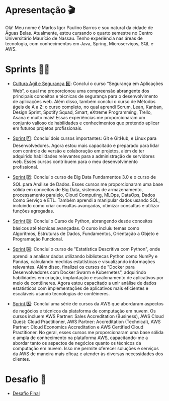 # Apresentação 🎬

Olá! Meu nome é Marlos Igor Paulino Barros e sou natural da cidade de Águas Belas. Atualmente, estou cursando o quarto semestre no Centro Universitário Maurício de Nassau. Tenho experiência nas áreas de tecnologia, com conhecimentos em Java, Spring, Microserviços, SQL e AWS.


# Sprints 👨‍💻

- [Cultura Ágil e Segurança 0️⃣](Cultura%20Ágil%20e%20Segurança):
Concluí o curso “Segurança em Aplicações Web”, o qual me proporcionou uma compreensão abrangente dos principais conceitos e técnicas de segurança para o desenvolvimento de aplicações web. Além disso, também conclui o curso de Métodos ágeis de A a Z: o curso completo, no qual aprendi Scrum, Lean, Kanban, Design Sprint, Spotify Squad, Smart, eXtreme Programming, Trello, Asana e muito mais! Essas experiências me proporcionaram um conjunto valioso de habilidades e conhecimentos que pretendo aplicar em futuros projetos profissionais. 

- [Sprint 1️⃣](Sprint%201/): 
Concluí dois cursos importantes: Git e GitHub, e Linux para Desenvolvedores. Agora estou mais capacitado e preparado para lidar com controle de versão e colaboração em projetos, além de ter adquirido habilidades relevantes para a administração de servidores web. Esses cursos contribuem para o meu desenvolvimento profissional.

- [Sprint 2️⃣](Sprint%202/): 
Concluí o curso de Big Data Fundamentos 3.0 e o curso de SQL para Análise de Dados. Esses cursos me proporcionaram uma base sólida em conceitos de Big Data, sistemas de armazenamento, processamento paralelo, Cloud Computing, MLOps, DataOps, Dados Como Serviço e ETL. Também aprendi a manipular dados usando SQL, incluindo como criar consultas avançadas, otimizar consultas e utilizar funções agregadas.

- [Sprint 3️⃣](Sprint%203/): 
Concluí o Curso de Python, abrangendo desde conceitos básicos até técnicas avançadas. O curso incluiu temas como Algoritmos, Estruturas de Dados, Fundamentos, Orientação a Objeto e Programação Funcional. 

- [Sprint 4️⃣](Sprint%204/):
Concluí o curso de "Estatística Descritiva com Python", onde aprendi a analisar dados utilizando bibliotecas Python como NumPy e Pandas, calculando medidas estatísticas e visualizando informações relevantes. Além disso, finalizei os cursos de "Docker para Desenvolvedores com Docker Swarm e Kubernetes", adquirindo habilidades em criação, implantação e escalonamento de aplicativos por meio de contêineres. Agora estou capacitado a unir análise de dados estatísticos com implementações de aplicativos mais eficientes e escaláveis usando tecnologias de contêineres.

- [Sprint 5️⃣](Sprint%205/):
Concluí uma série de cursos da AWS que abordaram aspectos de negócios e técnicos da plataforma de computação em nuvem. Os cursos incluem AWS Partner: Sales Accreditation (Business), AWS Cloud Quest: Cloud Practitioner, AWS Partner: Accreditation (Technical), AWS Partner: Cloud Economics Accreditation e AWS Certified Cloud Practitioner.
No geral, esses cursos me proporcionaram uma base sólida e ampla de conhecimento na plataforma AWS, capacitando-me a abordar tanto os aspectos de negócios quanto os técnicos da computação em nuvem. Isso me permite oferecer soluções e serviços da AWS de maneira mais eficaz e atender às diversas necessidades dos clientes.


# Desafio 🧠

- [Desafio Final](Desafio/)
